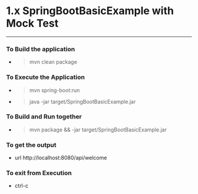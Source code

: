 # 1.x SpringBootBasicExample with Mock Test

---

### To Build the application 
* >mvn clean package 

### To Execute the Application
* >mvn spring-boot:run
* >java -jar target/SpringBootBasicExample.jar

### To Build and Run together 
* > mvn package && -jar target/SpringBootBasicExample.jar

### To get the output
* url http://localhost:8080/api/welcome

### To exit from Execution
* ctrl-c
